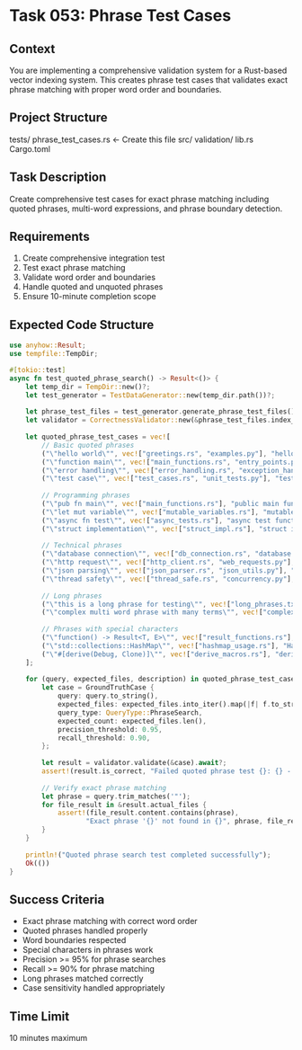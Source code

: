# Task 053: Phrase Test Cases

## Context
You are implementing a comprehensive validation system for a Rust-based vector indexing system. This creates phrase test cases that validates exact phrase matching with proper word order and boundaries.

## Project Structure
tests/
  phrase_test_cases.rs  <- Create this file
src/
  validation/
  lib.rs
Cargo.toml

## Task Description
Create comprehensive test cases for exact phrase matching including quoted phrases, multi-word expressions, and phrase boundary detection.

## Requirements
1. Create comprehensive integration test
2. Test exact phrase matching
3. Validate word order and boundaries
4. Handle quoted and unquoted phrases
5. Ensure 10-minute completion scope

## Expected Code Structure
```rust
use anyhow::Result;
use tempfile::TempDir;

#[tokio::test]
async fn test_quoted_phrase_search() -> Result<()> {
    let temp_dir = TempDir::new()?;
    let test_generator = TestDataGenerator::new(temp_dir.path())?;
    
    let phrase_test_files = test_generator.generate_phrase_test_files().await?;
    let validator = CorrectnessValidator::new(&phrase_test_files.index_path, &phrase_test_files.vector_path).await?;
    
    let quoted_phrase_test_cases = vec![
        // Basic quoted phrases
        ("\"hello world\"", vec!["greetings.rs", "examples.py"], "hello world phrase"),
        ("\"function main\"", vec!["main_functions.rs", "entry_points.py"], "function main phrase"),
        ("\"error handling\"", vec!["error_handling.rs", "exception_handling.py"], "error handling phrase"),
        ("\"test case\"", vec!["test_cases.rs", "unit_tests.py"], "test case phrase"),
        
        // Programming phrases
        ("\"pub fn main\"", vec!["main_functions.rs"], "public main function"),
        ("\"let mut variable\"", vec!["mutable_variables.rs"], "mutable variable declaration"),
        ("\"async fn test\"", vec!["async_tests.rs"], "async test function"),
        ("\"struct implementation\"", vec!["struct_impl.rs"], "struct implementation"),
        
        // Technical phrases
        ("\"database connection\"", vec!["db_connection.rs", "database.py"], "database connection phrase"),
        ("\"http request\"", vec!["http_client.rs", "web_requests.py"], "http request phrase"),
        ("\"json parsing\"", vec!["json_parser.rs", "json_utils.py"], "json parsing phrase"),
        ("\"thread safety\"", vec!["thread_safe.rs", "concurrency.py"], "thread safety phrase"),
        
        // Long phrases
        ("\"this is a long phrase for testing\"", vec!["long_phrases.txt"], "long test phrase"),
        ("\"complex multi word phrase with many terms\"", vec!["complex_phrases.txt"], "complex phrase"),
        
        // Phrases with special characters
        ("\"function() -> Result<T, E>\"", vec!["result_functions.rs"], "function signature phrase"),
        ("\"std::collections::HashMap\"", vec!["hashmap_usage.rs"], "HashMap path phrase"),
        ("\"#[derive(Debug, Clone)]\"", vec!["derive_macros.rs"], "derive attribute phrase"),
    ];
    
    for (query, expected_files, description) in quoted_phrase_test_cases {
        let case = GroundTruthCase {
            query: query.to_string(),
            expected_files: expected_files.into_iter().map(|f| f.to_string()).collect(),
            query_type: QueryType::PhraseSearch,
            expected_count: expected_files.len(),
            precision_threshold: 0.95,
            recall_threshold: 0.90,
        };
        
        let result = validator.validate(&case).await?;
        assert!(result.is_correct, "Failed quoted phrase test {}: {} - {}", description, query, result.summary());
        
        // Verify exact phrase matching
        let phrase = query.trim_matches('"');
        for file_result in &result.actual_files {
            assert!(file_result.content.contains(phrase),
                   "Exact phrase '{}' not found in {}", phrase, file_result.filename);
        }
    }
    
    println!("Quoted phrase search test completed successfully");
    Ok(())
}
```

## Success Criteria
- Exact phrase matching with correct word order
- Quoted phrases handled properly
- Word boundaries respected
- Special characters in phrases work
- Precision >= 95% for phrase searches
- Recall >= 90% for phrase matching
- Long phrases matched correctly
- Case sensitivity handled appropriately

## Time Limit
10 minutes maximum
